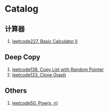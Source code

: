 # Catalog

## 计算器
1. [leetcode227. Basic Calculator II](./leetcode/227.%20Basic%20Calculator%20II.md)

## Deep Copy
1. [leetcode138. Copy List with Random Pointer](./leetcode/138.%20Copy%20List%20with%20Random%20Pointer.md)
2. [leetcode133. Clone Graph](./leetcode/138.%20Copy%20List%20with%20Random%20Pointer.md)

## Others
1. [leetcode50. Pow(x, n)](./leetcode/50.%20Pow(x,%20n).md)